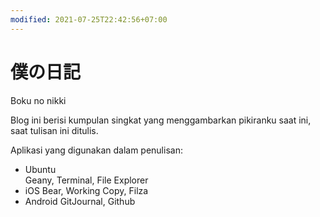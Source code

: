 ```yaml
---
modified: 2021-07-25T22:42:56+07:00
---
```


# 僕の日記

Boku no nikki  

Blog ini berisi kumpulan singkat yang menggambarkan pikiranku saat ini, saat tulisan ini ditulis.

Aplikasi yang digunakan dalam penulisan:
* Ubuntu  
Geany, Terminal, File Explorer  
* iOS
Bear, Working Copy, Filza  
* Android
GitJournal, Github
